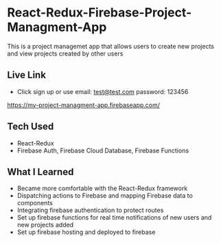 # React-Redux-Firebase-Project-Managment-App

This is a project managemet app that allows users to create new projects and view projects created by other users

## Live Link

* Click sign up or use email: test@test.com password: 123456

https://my-project-managment-app.firebaseapp.com/



## Tech Used

* React-Redux
* Firebase Auth, Firebase Cloud Database, Firebase Functions

## What I Learned

* Became more comfortable with the React-Redux framework
* Dispatching actions to Firebase and mapping Firebase data to components
* Integrating firebase authentication to protect routes
* Set up firebase functions for real time notifications of new users and new projects added
* Set up firebase hosting and deployed to firebase





